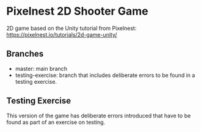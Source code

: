 # Pixelnest 2D Shooter Game

2D game based on the Unity tutorial from Pixelnest: https://pixelnest.io/tutorials/2d-game-unity/

## Branches

* master: main branch
* testing-exercise: branch that includes deliberate errors to be found in a testing exercise.

## Testing Exercise

This version of the game has deliberate errors introduced that have to be found as part of an exercise on testing.
